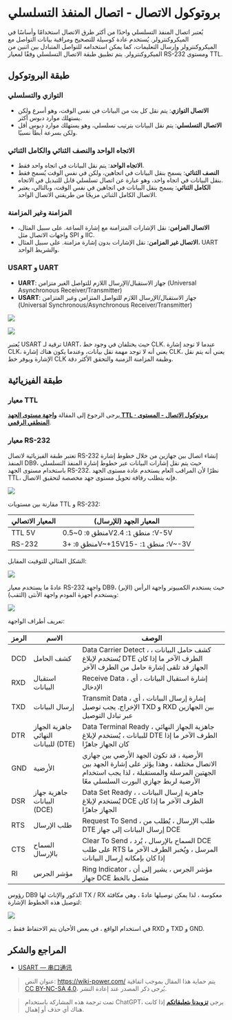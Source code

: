 # بروتوكول الاتصال - اتصال المنفذ التسلسلي

يُعتبر اتصال المنفذ التسلسلي واحدًا من أكثر طرق الاتصال استخدامًا وأساسًا في الميكروكنترولر. يُستخدم عادة كوسيلة للتصحيح ومراقبة بيانات التواصل مع الميكروكنترولر وإرسال التعليمات، كما يمكن استخدامه للتواصل المتبادل بين اثنين من الميكروكنترولر. يتم تطبيق طبقة الاتصال التسلسلي وفقًا لمعيار RS-232 ومستوى TTL.

## طبقة البروتوكول

### التوازي والتسلسلي

- **الاتصال التوازي**: يتم نقل كل بت من البيانات في نفس الوقت، وهو أسرع ولكن يستهلك موارد دبوس أكثر.
- **الاتصال التسلسلي**: يتم نقل البيانات بترتيب تسلسلي، وهو يستهلك موارد دبوس أقل ولكن بسرعة أبطأ نسبيًا.

### الاتجاه الواحد والنصف الثنائي والكامل الثنائي

- **الاتجاه الواحد**: يتم نقل البيانات في اتجاه واحد فقط.
- **النصف الثنائي**: يسمح بنقل البيانات في اتجاهين، ولكن في نفس الوقت يُسمح فقط بنقل البيانات في اتجاه واحد، وهو عبارة عن اتصال تسلسلي قابل للتبديل في الاتجاه.
- **الكامل الثنائي**: يسمح بنقل البيانات في اتجاهين في نفس الوقت، وبالتالي، يعتبر الاتصال الكامل الثنائي مزيجًا من طريقتي الاتصال الواحد.

### المزامنة وغير المزامنة

- **الاتصال المزامن**: نقل الإشارات المتزامنة مع إشارة الساعة. على سبيل المثال، واجهات الاتصال مثل SPI و IIC.
- **الاتصال غير المزامن**: نقل الإشارات بدون إشارة مزامنة. على سبيل المثال، UART والشريط الواحد.

### USART و UART

- **UART**: جهاز الاستقبال/الإرسال اللازم للتواصل الغير متزامن (Universal Asynchronous Receiver/Transmitter)
- **USART**: جهاز الاستقبال/الإرسال اللازم للتواصل المتزامن وغير المتزامن (Universal Synchronous/Asynchronous Receiver/Transmitter)

![](https://img.wiki-power.com/d/wiki-media/img/20210207095411.png)

![](https://img.wiki-power.com/d/wiki-media/img/20210207095433.png)

يُعتبر USART ترقية لـ UART، حيث يختلفان في وجود خط CLK. عندما لا توجد إشارة CLK، يعني أنه لا توجد مهمة نقل بيانات، وعندما يكون هناك إشارة CLK، يعني أنه يتم نقل الإشارة ويوفر خط CLK وظيفة المزامنة الزمنية والتحقق الأكثر دقة.

## طبقة الفيزيائية

### معيار TTL

يرجى الرجوع إلى المقالة [**واجهة مستوى الجهد TTL · بروتوكول الاتصال - المستوى المنطقي الرقمي**](https://wiki-power.com/%D8%A8%D8%B1%D9%88%D8%AA%D9%88%D9%83%D9%88%D9%84_%D8%A7%D9%84%D8%A7%D8%AA%D8%B5%D8%A7%D9%84_%D8%A7%D9%84%D9%85%D8%B3%D8%AA%D9%88%D9%89_%D8%A7%D9%84%D9%85%D9%86%D8%B7%D9%82%D9%8A_%D8%A7%D9%84%D8%B1%D9%82%D9%85%D9%8A#ttl-%D8%A7%D9%84%D9%85%D9%86%D8%B7%D9%82%D8%A9_%D8%A7%D9%84%D8%AA%D8%B3%D9%84%D8%B3%D9%84%D9%8A%D8%A9).

### معيار RS-232

تعتبر طبقة الفيزيائية لاتصال RS-232 إنشاء اتصال بين جهازين من خلال خطوط إشارة المنفذ DB9، حيث يتم نقل إشارات البيانات عبر خطوط إشارة المنفذ التسلسلي باستخدام مستوى الجهد RS-232. نظرًا لأن المراقب العام يستخدم عادة مستوى الجهد TTL، فإنه يتطلب رقاقة تحويل مستوى جهد مخصصة لتحقيق الاتصال.

![](https://img.wiki-power.com/d/wiki-media/img/20220415102310.png)

مقارنة بين مستويات TTL و RS-232:

| المعيار الاتصالي | المعيار الجهد (للإرسال)                     |
| ---------------- | -------------------------------------- |
| TTL 5V           | منطق `0`: 0~0.5V؛ منطق `1`: 2.4V-5V    |
| RS-232           | منطق `0`: +3V~+15V؛ منطق `1`: -15V~-3V |

الشكل المثالي للتوقيت المقابل:

![](https://img.wiki-power.com/d/wiki-media/img/20220415102914.png)

عادةً ما يستخدم معيار RS-232 واجهة DB9، حيث يستخدم الكمبيوتر واجهة الرأس (الإبر) ويستخدم أجهزة المودم واجهة الأنثى (الثقب):

![](https://img.wiki-power.com/d/wiki-media/img/20220415103401.png)

تعريف أطراف الواجهة:

| الرمز | الاسم | الوصف |
| ------ | ------ | ------ |
| DCD | كشف الحامل | Data Carrier Detect ، كشف حامل البيانات ، يُستخدم لإبلاغ DTE الطرف الآخر ما إذا كان الجهاز قد تلقى إشارة حامل من الطرف الآخر |
| RXD | استقبال البيانات | Receive Data ، إشارة استقبال البيانات ، أي الإدخال |
| TXD | إرسال البيانات | Transmit Data ، إشارة إرسال البيانات ، أي الإخراج. يجب توصيل TXD و RXD بين الجهازين عبر تبادل التوصيل |
| DTR | جاهزية الجهاز النهائي للبيانات (DTE) | Data Terminal Ready ، جاهزية الجهاز النهائي للبيانات ، يُستخدم لإبلاغ DTE الطرف الآخر ما إذا كان الجهاز جاهزًا |
| GND | الأرضية | الأرضية ، قد تكون الجهد الأرضي بين جهازي الاتصال مختلفة ، وهذا يؤثر على إشارة الجهد بين الجهتين المرسلة والمستقبلة ، لذا يجب استخدام الأرضية لربط جهازي البورت السلسلي معًا |
| DSR | جاهزية جهاز البيانات (DCE) | Data Set Ready ، جاهزية إرسال البيانات ، يُستخدم لإبلاغ DCE الطرف الآخر ما إذا كان الجهاز جاهزًا |
| RTS | طلب الإرسال | Request To Send ، طلب الإرسال ، يُطلب من DTE إرسال البيانات إلى جهاز DCE |
| CTS | السماح بالإرسال | Clear To Send ، السماح بالإرسال ، يُرد DCE على طلب RTS المرسل ، ويُخبر الطرف الآخر ما إذا كان بإمكانه إرسال البيانات |
| RI | مؤشر الجرس | Ring Indicator ، مؤشر الجرس ، يشير إلى أن جهاز DCE متصل بالخط |

رؤوس DB9 الذكور والإناث لها TX / RX معكوسة ، لذا يمكن توصيلها عادةً ، وهي مكافئة لتوصيل هذه الخطوط الإشارة:

![](https://img.wiki-power.com/d/wiki-media/img/20220415103901.png)

في استخدام الواقع ، في بعض الأحيان يتم الاحتفاظ فقط بـ RXD و TXD و GND.

## المراجع والشكر

- [USART — 串口通讯](https://doc.embedfire.com/mcu/stm32/f103/hal_generalzh/latest/doc/chapter20/chapter20.html)

> عنوان النص: <https://wiki-power.com/>
> يتم حماية هذا المقال بموجب اتفاقية [CC BY-NC-SA 4.0](https://creativecommons.org/licenses/by/4.0/deed.zh)، يُرجى ذكر المصدر عند إعادة النشر.

> تمت ترجمة هذه المشاركة باستخدام ChatGPT، يرجى [**تزويدنا بتعليقاتكم**](https://github.com/linyuxuanlin/Wiki_MkDocs/issues/new) إذا كانت هناك أي حذف أو إهمال.